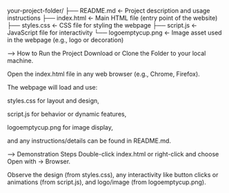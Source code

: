 your-project-folder/
├── README.md          ← Project description and usage instructions
├── index.html         ← Main HTML file (entry point of the website)
├── styles.css         ← CSS file for styling the webpage
├── script.js          ← JavaScript file for interactivity
└── logoemptycup.png   ← Image asset used in the webpage (e.g., logo or decoration)


--> How to Run the Project
Download or Clone the Folder to your local machine.

Open the index.html file in any web browser (e.g., Chrome, Firefox).

The webpage will load and use:

styles.css for layout and design,

script.js for behavior or dynamic features,

logoemptycup.png for image display,

and any instructions/details can be found in README.md.

--> Demonstration Steps
Double-click index.html or right-click and choose Open with → Browser.

Observe the design (from styles.css), any interactivity like button clicks or animations (from script.js), and logo/image (from logoemptycup.png).

